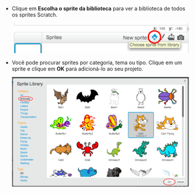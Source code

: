 + Clique em **Escolha o sprite da biblioteca** para ver a biblioteca de todos os sprites Scratch.
    
    ![captura de ecrã](images/sprite-library.png)

+ Você pode procurar sprites por categoria, tema ou tipo. Clique em um sprite e clique em **OK** para adicioná-lo ao seu projeto.
    
    ![captura de tela](images/sprite-choose.png)